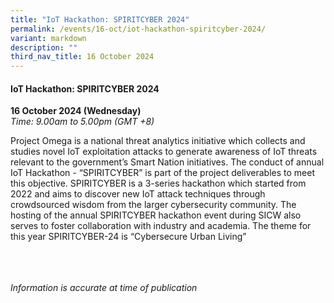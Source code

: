 ```yaml
---
title: "IoT Hackathon: SPIRITCYBER 2024"
permalink: /events/16-oct/iot-hackathon-spiritcyber-2024/
variant: markdown
description: ""
third_nav_title: 16 October 2024
---
```

#### **IoT Hackathon: SPIRITCYBER 2024**

**16 October 2024 (Wednesday)**  
*Time: 9.00am to 5.00pm (GMT +8)*

Project Omega is a national threat analytics initiative which collects and studies novel IoT exploitation attacks to generate awareness of IoT threats relevant to the government’s Smart Nation initiatives. The conduct of annual IoT Hackathon - “SPIRITCYBER” is part of the project deliverables to meet this objective. SPIRITCYBER is a 3-series hackathon which started from 2022 and aims to discover new IoT attack techniques through crowdsourced wisdom from the larger cybersecurity community. The hosting of the annual SPIRITCYBER hackathon event during SICW also serves to foster collaboration with industry and academia. The theme for this year SPIRITCYBER-24 is “Cybersecure Urban Living”

<br><br><br>
*Information is accurate at time of publication*